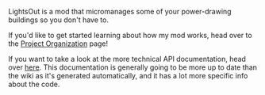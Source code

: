 LightsOut is a mod that micromanages some of your power-drawing buildings so you don't have to.

If you'd like to get started learning about how my mod works, head over to the [Project Organization](https://github.com/NathanIkola/LightsOut/wiki/Project-Organization) page!

If you want to take a look at the more technical API documentation, head over [here](https://nathanikola.github.io/LightsOut/). This documentation is generally going to be more up to date than the wiki as it's generated automatically, and it has a lot more specific info about the code.

